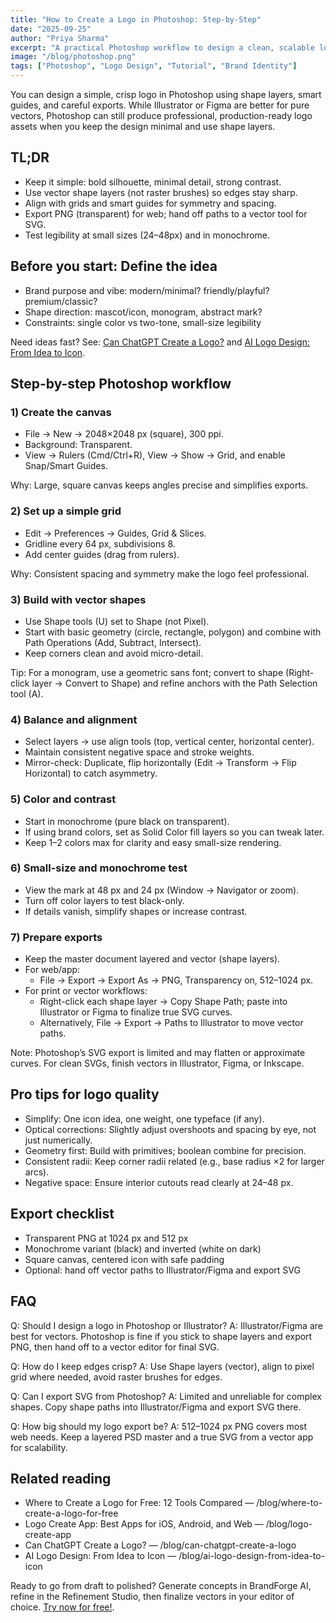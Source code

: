 ```yaml
---
title: "How to Create a Logo in Photoshop: Step-by-Step"
date: "2025-09-25"
author: "Priya Sharma"
excerpt: "A practical Photoshop workflow to design a clean, scalable logo—from canvas setup to exports—plus tips to keep your mark crisp at any size."
image: "/blog/photoshop.png"
tags: ["Photoshop", "Logo Design", "Tutorial", "Brand Identity"]
---
```


You can design a simple, crisp logo in Photoshop using shape layers, smart guides, and careful exports. While Illustrator or Figma are better for pure vectors, Photoshop can still produce professional, production-ready logo assets when you keep the design minimal and use shape layers.

## TL;DR

- Keep it simple: bold silhouette, minimal detail, strong contrast.
- Use vector shape layers (not raster brushes) so edges stay sharp.
- Align with grids and smart guides for symmetry and spacing.
- Export PNG (transparent) for web; hand off paths to a vector tool for SVG.
- Test legibility at small sizes (24–48px) and in monochrome.

## Before you start: Define the idea

- Brand purpose and vibe: modern/minimal? friendly/playful? premium/classic?
- Shape direction: mascot/icon, monogram, abstract mark?
- Constraints: single color vs two-tone, small-size legibility

Need ideas fast? See: [Can ChatGPT Create a Logo?](/blog/can-chatgpt-create-a-logo) and [AI Logo Design: From Idea to Icon](/blog/ai-logo-design-from-idea-to-icon).

## Step-by-step Photoshop workflow

### 1) Create the canvas
- File → New → 2048×2048 px (square), 300 ppi.
- Background: Transparent.
- View → Rulers (Cmd/Ctrl+R), View → Show → Grid, and enable Snap/Smart Guides.

Why: Large, square canvas keeps angles precise and simplifies exports.

### 2) Set up a simple grid
- Edit → Preferences → Guides, Grid & Slices.
- Gridline every 64 px, subdivisions 8.
- Add center guides (drag from rulers).

Why: Consistent spacing and symmetry make the logo feel professional.

### 3) Build with vector shapes
- Use Shape tools (U) set to Shape (not Pixel).
- Start with basic geometry (circle, rectangle, polygon) and combine with Path Operations (Add, Subtract, Intersect).
- Keep corners clean and avoid micro-detail.

Tip: For a monogram, use a geometric sans font; convert to shape (Right-click layer → Convert to Shape) and refine anchors with the Path Selection tool (A).

### 4) Balance and alignment
- Select layers → use align tools (top, vertical center, horizontal center).
- Maintain consistent negative space and stroke weights.
- Mirror-check: Duplicate, flip horizontally (Edit → Transform → Flip Horizontal) to catch asymmetry.

### 5) Color and contrast
- Start in monochrome (pure black on transparent).
- If using brand colors, set as Solid Color fill layers so you can tweak later.
- Keep 1–2 colors max for clarity and easy small-size rendering.

### 6) Small-size and monochrome test
- View the mark at 48 px and 24 px (Window → Navigator or zoom).
- Turn off color layers to test black-only.
- If details vanish, simplify shapes or increase contrast.

### 7) Prepare exports
- Keep the master document layered and vector (shape layers).
- For web/app:
  - File → Export → Export As → PNG, Transparency on, 512–1024 px.
- For print or vector workflows:
  - Right-click each shape layer → Copy Shape Path; paste into Illustrator or Figma to finalize true SVG curves.
  - Alternatively, File → Export → Paths to Illustrator to move vector paths.

Note: Photoshop’s SVG export is limited and may flatten or approximate curves. For clean SVGs, finish vectors in Illustrator, Figma, or Inkscape.

## Pro tips for logo quality

- Simplify: One icon idea, one weight, one typeface (if any).
- Optical corrections: Slightly adjust overshoots and spacing by eye, not just numerically.
- Geometry first: Build with primitives; boolean combine for precision.
- Consistent radii: Keep corner radii related (e.g., base radius ×2 for larger arcs).
- Negative space: Ensure interior cutouts read clearly at 24–48 px.

## Export checklist

- Transparent PNG at 1024 px and 512 px
- Monochrome variant (black) and inverted (white on dark)
- Square canvas, centered icon with safe padding
- Optional: hand off vector paths to Illustrator/Figma and export SVG

## FAQ

Q: Should I design a logo in Photoshop or Illustrator?
A: Illustrator/Figma are best for vectors. Photoshop is fine if you stick to shape layers and export PNG, then hand off to a vector editor for final SVG.

Q: How do I keep edges crisp?
A: Use Shape layers (vector), align to pixel grid where needed, avoid raster brushes for edges.

Q: Can I export SVG from Photoshop?
A: Limited and unreliable for complex shapes. Copy shape paths into Illustrator/Figma and export SVG there.

Q: How big should my logo export be?
A: 512–1024 px PNG covers most web needs. Keep a layered PSD master and a true SVG from a vector app for scalability.

## Related reading

- Where to Create a Logo for Free: 12 Tools Compared — /blog/where-to-create-a-logo-for-free
- Logo Create App: Best Apps for iOS, Android, and Web — /blog/logo-create-app
- Can ChatGPT Create a Logo? — /blog/can-chatgpt-create-a-logo
- AI Logo Design: From Idea to Icon — /blog/ai-logo-design-from-idea-to-icon

Ready to go from draft to polished? Generate concepts in BrandForge AI, refine in the Refinement Studio, then finalize vectors in your editor of choice. [Try now for free!](/signup).